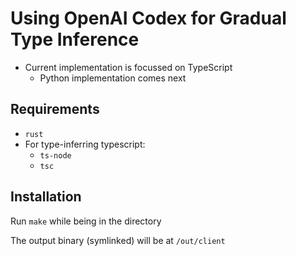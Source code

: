 # Using OpenAI Codex for Gradual Type Inference

- Current implementation is focussed on TypeScript
  - Python implementation comes next

## Requirements

- `rust`
- For type-inferring typescript:
  - `ts-node`
  - `tsc`

## Installation
Run `make` while being in the directory

The output binary (symlinked) will be at `/out/client`
